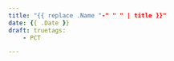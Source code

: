 ```yaml
---
title: "{{ replace .Name "-" " " | title }}"
date: {{ .Date }}
draft: truetags: 
    - PCT

---
```


